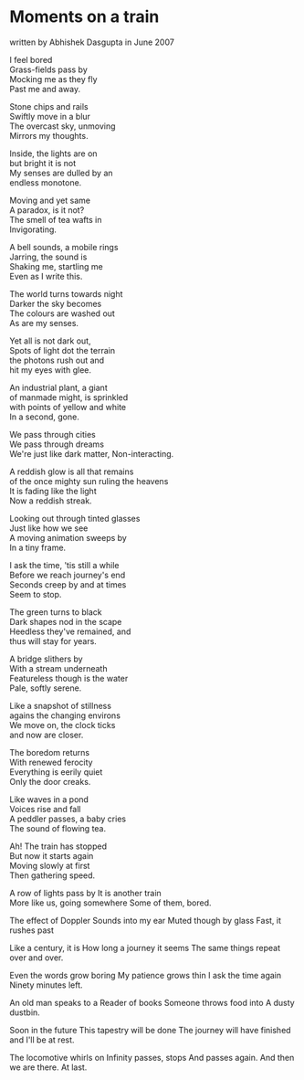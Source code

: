 # Moments on a train

written by Abhishek Dasgupta
in June 2007

I feel bored  
Grass-fields pass by  
Mocking me as they fly  
Past me and away.

Stone chips and rails  
Swiftly move in a blur  
The overcast sky, unmoving  
Mirrors my thoughts.

Inside, the lights are on  
but bright it is not  
My senses are dulled by an  
endless monotone.

Moving and yet same  
A paradox, is it not?  
The smell of tea wafts in  
Invigorating.

A bell sounds, a mobile rings  
Jarring, the sound is  
Shaking me, startling me  
Even as I write this.

The world turns towards night  
Darker the sky becomes  
The colours are washed out  
As are my senses.

Yet all is not dark out,  
Spots of light dot the terrain  
the photons rush out and  
hit my eyes with glee.

An industrial plant, a giant  
of manmade might, is sprinkled  
with points of yellow and white  
In a second, gone.

We pass through cities  
We pass through dreams  
We're just like dark matter,
Non-interacting.

A reddish glow is all that remains  
of the once mighty sun ruling the heavens  
It is fading like the light  
Now a reddish streak.

Looking out through tinted glasses  
Just like how we see  
A moving animation sweeps by  
In a tiny frame.

I ask the time, 'tis still a while  
Before we reach journey's end  
Seconds creep by and at times  
Seem to stop.

The green turns to black  
Dark shapes nod in the scape  
Heedless they've remained, and  
thus will stay for years.

A bridge slithers by  
With a stream underneath  
Featureless though is the water  
Pale, softly serene.

Like a snapshot of stillness  
agains the changing environs  
We move on, the clock ticks  
and now are closer.

The boredom returns  
With renewed ferocity  
Everything is eerily quiet  
Only the door creaks.

Like waves in a pond  
Voices rise and fall  
A peddler passes, a baby cries  
The sound of flowing tea.

Ah! The train has stopped  
But now it starts again  
Moving slowly at first  
Then gathering speed.

A row of lights pass by
It is another train  
More like us, going somewhere
Some of them, bored.

The effect of Doppler
Sounds into my ear
Muted though by glass
Fast, it rushes past

Like a century, it is
How long a journey it seems
The same things repeat
over and over.

Even the words grow boring
My patience grows thin
I ask the time again
Ninety minutes left.

An old man speaks to a
Reader of books
Someone throws food into
A dusty dustbin.

Soon in the future
This tapestry will be done
The journey will have finished
and I'll be at rest.

The locomotive whirls on
Infinity passes, stops
And passes again.
And then we are there.
At last.
